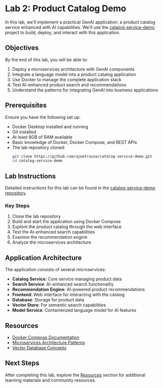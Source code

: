# Lab 2: Product Catalog Demo

In this lab, we'll implement a practical GenAI application: a product catalog service enhanced with AI capabilities. We'll use the [catalog-service-demo](https://github.com/ajeetraina/catalog-service-demo) project to build, deploy, and interact with this application.

## Objectives

By the end of this lab, you will be able to:

1. Deploy a microservices architecture with GenAI components
2. Integrate a language model into a product catalog application
3. Use Docker to manage the complete application stack
4. Test AI-enhanced product search and recommendations
5. Understand the patterns for integrating GenAI into business applications

## Prerequisites

Ensure you have the following set up:

- Docker Desktop installed and running
- Git installed
- At least 8GB of RAM available
- Basic knowledge of Docker, Docker Compose, and REST APIs
- The lab repository cloned:
  ```bash
  git clone https://github.com/ajeetraina/catalog-service-demo.git
  cd catalog-service-demo
  ```

## Lab Instructions

Detailed instructions for this lab can be found in the [catalog-service-demo repository](https://github.com/ajeetraina/catalog-service-demo).

### Key Steps

1. Clone the lab repository
2. Build and start the application using Docker Compose
3. Explore the product catalog through the web interface
4. Test the AI-enhanced search capabilities
5. Examine the recommendation engine
6. Analyze the microservices architecture

## Application Architecture

The application consists of several microservices:

- **Catalog Service**: Core service managing product data
- **Search Service**: AI-enhanced search functionality
- **Recommendation Engine**: AI-powered product recommendations
- **Frontend**: Web interface for interacting with the catalog
- **Database**: Storage for product data
- **Vector Store**: For semantic search capabilities
- **Model Service**: Containerized language model for AI features

## Resources

- [Docker Compose Documentation](https://docs.docker.com/compose/)
- [Microservices Architecture Patterns](https://microservices.io/patterns/index.html)
- [Vector Database Concepts](https://www.pinecone.io/learn/vector-database/)

## Next Steps

After completing this lab, explore the [Resources](../resources/links.md) section for additional learning materials and community resources.
